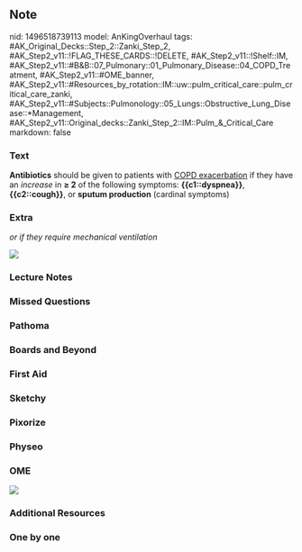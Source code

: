 ## Note
nid: 1496518739113
model: AnKingOverhaul
tags: #AK_Original_Decks::Step_2::Zanki_Step_2, #AK_Step2_v11::!FLAG_THESE_CARDS::!DELETE, #AK_Step2_v11::!Shelf::IM, #AK_Step2_v11::#B&B::07_Pulmonary::01_Pulmonary_Disease::04_COPD_Treatment, #AK_Step2_v11::#OME_banner, #AK_Step2_v11::#Resources_by_rotation::IM::uw::pulm_critical_care::pulm_critical_care_zanki, #AK_Step2_v11::#Subjects::Pulmonology::05_Lungs::Obstructive_Lung_Disease::*Management, #AK_Step2_v11::Original_decks::Zanki_Step_2::IM::Pulm_&_Critical_Care
markdown: false

### Text
<b>Antibiotics</b> should be given to patients with <u>COPD
exacerbation</u> if they have an <i>increase</i> in <b>≥ 2</b> of
the following symptoms: <b>{{c1::dyspnea}}</b>,
<b>{{c2::cough}}</b>, or <b>sputum production</b> (cardinal
symptoms)

### Extra
<i>or if they require mechanical ventilation</i>
<div><img src="copd%20ex.png"></div>

### Lecture Notes


### Missed Questions


### Pathoma


### Boards and Beyond


### First Aid


### Sketchy


### Pixorize


### Physeo


### OME
<div class="ome-widget">
  <a href="https://onlinemeded.org?ref=anki"><img src=
  "_OME_AnkiFlashcards_General_4.png"></a>
</div>

### Additional Resources


### One by one

